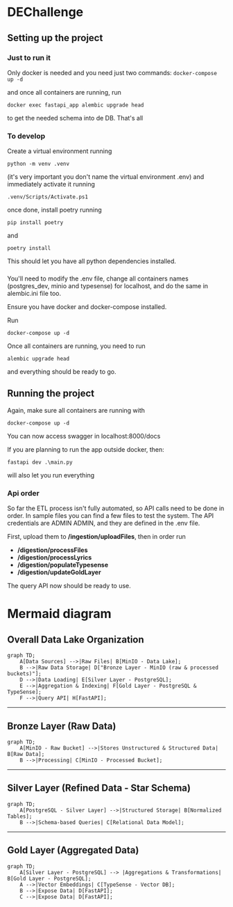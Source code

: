 # DEChallenge

## Setting up the project
### Just to run it
Only docker is needed and you need just two commands:
`docker-compose up -d`

and once all containers are running, run

`docker exec fastapi_app alembic upgrade head`

to get the needed schema into de DB. That's all

### To develop
Create a virtual environment running
 
 `python -m venv .venv`
 
  (it's very important you don't name the virtual environment .env) and immediately activate it running
 
 `.venv/Scripts/Activate.ps1`

once done, install poetry running

`pip install poetry`

and

`poetry install`

This should let you have all python dependencies installed.

### 
You'll need to modify the .env file, change all containers names (postgres_dev, minio and typesense) for localhost, and do the same in alembic.ini file too.

Ensure you have docker and docker-compose installed.

Run

`docker-compose up -d`

Once all containers are running, you need to run 

`alembic upgrade head`

and everything should be ready to go.

## Running the project

Again, make sure all containers are running with

`docker-compose up -d`

You can now access swagger in localhost:8000/docs

If you are planning to run the app outside docker, then:

`fastapi dev .\main.py`

will also let you run everything

### Api order

So far the ETL process isn't fully automated, so API calls need to be done in order. In sample files you can find a few files to test the system. The API credentials are ADMIN ADMIN, and they are defined in the .env file.

First, upload them to **/ingestion/uploadFiles**, then in order run 
- **/digestion/processFiles**
- **/digestion/processLyrics**
- **/digestion/populateTypesense**
- **/digestion/updateGoldLayer**

The query API now should be ready to use.

# Mermaid diagram

## Overall Data Lake Organization

```mermaid
graph TD;
    A[Data Sources] -->|Raw Files| B[MinIO - Data Lake];
    B -->|Raw Data Storage| D["Bronze Layer - MinIO (raw & processed buckets)"];
    D -->|Data Loading| E[Silver Layer - PostgreSQL];
    E -->|Aggregation & Indexing| F[Gold Layer - PostgreSQL & TypeSense];
    F -->|Query API| H[FastAPI];
```

---

## Bronze Layer (Raw Data)

```mermaid
graph TD;
    A[MinIO - Raw Bucket] -->|Stores Unstructured & Structured Data| B[Raw Data];
    B -->|Processing| C[MinIO - Processed Bucket];
```

---

## Silver Layer (Refined Data - Star Schema)

```mermaid
graph TD;
    A[PostgreSQL - Silver Layer] -->|Structured Storage| B[Normalized Tables];
    B -->|Schema-based Queries| C[Relational Data Model];
```

---

## Gold Layer (Aggregated Data)

```mermaid
graph TD;
    A[Silver Layer - PostgreSQL] --> |Aggregations & Transformations| B[Gold Layer - PostgreSQL];
    A -->|Vector Embeddings| C[TypeSense - Vector DB];
    B -->|Expose Data| D[FastAPI];
    C -->|Expose Data| D[FastAPI];
```